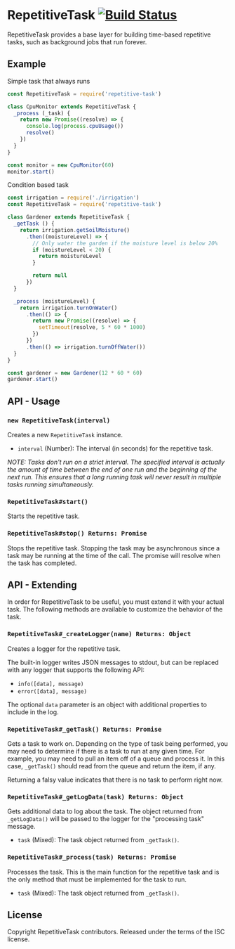 # RepetitiveTask [![Build Status](https://travis-ci.org/clipper-digital/repetitive-task.svg?branch=master)](https://travis-ci.org/clipper-digital/repetitive-task)

RepetitiveTask provides a base layer for building time-based repetitive tasks, such as background jobs that run forever.





## Example

Simple task that always runs

```js
const RepetitiveTask = require('repetitive-task')

class CpuMonitor extends RepetitiveTask {
  _process (_task) {
    return new Promise((resolve) => {
      console.log(process.cpuUsage())
      resolve()
    })
  }
}

const monitor = new CpuMonitor(60)
monitor.start()
```

Condition based task

```js
const irrigation = require('./irrigation')
const RepetitiveTask = require('repetitive-task')

class Gardener extends RepetitiveTask {
  _getTask () {
    return irrigation.getSoilMoisture()
      .then((moistureLevel) => {
        // Only water the garden if the moisture level is below 20%
        if (moistureLevel < 20) {
          return moistureLevel
        }

        return null
      })
  }

  _process (moistureLevel) {
    return irrigation.turnOnWater()
      .then(() => {
        return new Promise((resolve) => {
          setTimeout(resolve, 5 * 60 * 1000)
        })
      })
      .then(() => irrigation.turnOffWater())
  }
}

const gardener = new Gardener(12 * 60 * 60)
gardener.start()
```




## API - Usage

### `new RepetitiveTask(interval)`

Creates a new `RepetitiveTask` instance.

* `interval` (Number): The interval (in seconds) for the repetitive task.

_NOTE: Tasks don't run on a strict interval. The specified interval is actually the amount of time between the end of one run and the beginning of the next run. This ensures that a long running task will never result in multiple tasks running simultaneously._



### `RepetitiveTask#start()`

Starts the repetitive task.

### `RepetitiveTask#stop() Returns: Promise`

Stops the repetitive task. Stopping the task may be asynchronous since a task may be running at the time of the call. The promise will resolve when the task has completed.





## API - Extending

In order for RepetitiveTask to be useful, you must extend it with your actual task. The following methods are available to customize the behavior of the task.



### `RepetitiveTask#_createLogger(name) Returns: Object`

Creates a logger for the repetitive task.

The built-in logger writes JSON messages to stdout, but can be replaced with any logger that supports the following API:

* `info([data], message)`
* `error([data], message)`

The optional `data` parameter is an object with additional properties to include in the log.



### `RepetitiveTask#_getTask() Returns: Promise`

Gets a task to work on. Depending on the type of task being performed, you may need to determine if there is a task to run at any given time. For example, you may need to pull an item off of a queue and process it. In this case, `_getTask()` should read from the queue and return the item, if any.

Returning a falsy value indicates that there is no task to perform right now.



### `RepetitiveTask#_getLogData(task) Returns: Object`

Gets additional data to log about the task. The object returned from `_getLogData()` will be passed to the logger for the "processing task" message.

* `task` (Mixed): The task object returned from `_getTask()`.



### `RepetitiveTask#_process(task) Returns: Promise`

Processes the task. This is the main function for the repetitive task and is the only method that must be implemented for the task to run.

* `task` (Mixed): The task object returned from `_getTask()`.





## License

Copyright RepetitiveTask contributors.
Released under the terms of the ISC license.
